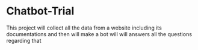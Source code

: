 # Chatbot-Trial
This project will collect all the data from a website including its documentations and then will make a bot will will answers all the questions regarding that
